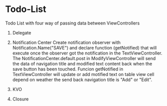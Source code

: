 # Todo-List

Todo List with four way of passing data between ViewControllers

1. Delegate
2. Notification Center
Create notification observer with Notification.Name("SAVE") and declare function (getNotified) that will execute once the observer got the notification in the TextViewController. The NotificationCenter.default.post in ModifyViewController will send the data of navigation title and modified text content back when the save button has been touched. Funcion getNotified in TextViewController will update or add motified text on table view cell depend on weather the send back navigation title is "Add" or "Edit".
    
3. KVO
4. Closure

